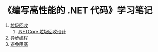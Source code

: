 # 《编写高性能的 .NET 代码》学习笔记

1. [垃圾回收](docs/GC.md)
   1. [.NETCore 垃圾回收设计](docs/GC-In-NETCore-Design.md)
2. [异步编程](docs/AsyncProgram.md)
3. [避免阻塞](docs/AvoidLock.md)

